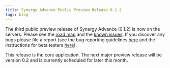 ```yaml
---
title: Synergy Advance Public Preview Release 0.1.2
tags: blog
---
```


The third public preview release of Synergy Advance (0.1.2) is now on the servers. Please see the [road map](http://wincent.com/a/products/synergy-advance/road-map/) and the [known issues](http://wincent.com/a/products/synergy-advance/known-issues/). If you discover any bugs please file a report (see the bug reporting guidelines [here](http://wincent.com/a/knowledge-base/archives/2004/11/how_to_file_a_g.php) and the instructions for beta testers [here](http://wincent.com/a/knowledge-base/archives/2005/04/information_for.php)).

This release is the core application. The next major preview release will be version 0.2 and is currently scheduled for later this month.
